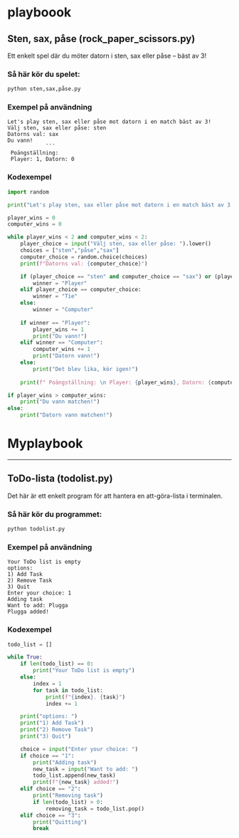 # playboook

## Sten, sax, påse (rock_paper_scissors.py)

Ett enkelt spel där du möter datorn i sten, sax eller påse – bäst av 3!

### Så här kör du spelet:

```bash
python sten,sax,påse.py
```

### Exempel på användning

```text
Let's play sten, sax eller påse mot datorn i en match bäst av 3!
Välj sten, sax eller påse: sten
Datorns val: sax
Du vann!
			```
 Poängställning: 
 Player: 1, Datorn: 0
```

### Kodexempel

```python
import random

print("Let's play sten, sax eller påse mot datorn i en match bäst av 3!")

player_wins = 0
computer_wins = 0

while player_wins < 2 and computer_wins < 2:
	player_choice = input("Välj sten, sax eller påse: ").lower()
	choices = ["sten","påse","sax"]
	computer_choice = random.choice(choices)
	print(f"Datorns val: {computer_choice}")

	if (player_choice == "sten" and computer_choice == "sax") or (player_choice == "sax" and computer_choice == "påse") or (player_choice == "påse" and computer_choice == "sten"):
		winner = "Player"
	elif player_choice == computer_choice:
		winner = "Tie"
	else:
		winner = "Computer"
    
	if winner == "Player":
		player_wins += 1
		print("Du vann!")
	elif winner == "Computer":
		computer_wins += 1
		print("Datorn vann!")
	else:
		print("Det blev lika, kör igen!")
    
	print(f" Poängställning: \n Player: {player_wins}, Datorn: {computer_wins}")

if player_wins > computer_wins:
	print("Du vann matchen!")
else:
	print("Datorn vann matchen!")
```
# Myplaybook


---

## ToDo-lista (todolist.py)

Det här är ett enkelt program för att hantera en att-göra-lista i terminalen.

### Så här kör du programmet:

```bash
python todolist.py
```

### Exempel på användning

```text
Your ToDo list is empty
options: 
1) Add Task
2) Remove Task
3) Quit
Enter your choice: 1
Adding task
Want to add: Plugga
Plugga added!
```

### Kodexempel

```python
todo_list = []

while True:
	if len(todo_list) == 0:
		print("Your ToDo list is empty")
	else:
		index = 1
		for task in todo_list:
			print(f"{index}. {task}")
			index += 1

	print("options: ")
	print("1) Add Task")
	print("2) Remove Task")
	print("3) Quit")

	choice = input("Enter your choice: ")
	if choice == "1":
		print("Adding task")
		new_task = input("Want to add: ")
		todo_list.append(new_task)
		print(f"{new_task} added!")
	elif choice == "2":
		print("Removing task")
		if len(todo_list) > 0:
			removing_task = todo_list.pop()
	elif choice == "3":
		print("Quitting")
		break
```
